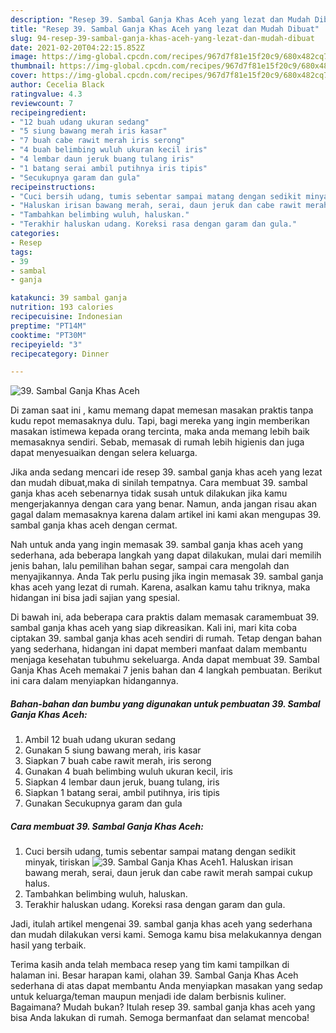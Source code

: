 ```yaml
---
description: "Resep 39. Sambal Ganja Khas Aceh yang lezat dan Mudah Dibuat"
title: "Resep 39. Sambal Ganja Khas Aceh yang lezat dan Mudah Dibuat"
slug: 94-resep-39-sambal-ganja-khas-aceh-yang-lezat-dan-mudah-dibuat
date: 2021-02-20T04:22:15.852Z
image: https://img-global.cpcdn.com/recipes/967d7f81e15f20c9/680x482cq70/39-sambal-ganja-khas-aceh-foto-resep-utama.jpg
thumbnail: https://img-global.cpcdn.com/recipes/967d7f81e15f20c9/680x482cq70/39-sambal-ganja-khas-aceh-foto-resep-utama.jpg
cover: https://img-global.cpcdn.com/recipes/967d7f81e15f20c9/680x482cq70/39-sambal-ganja-khas-aceh-foto-resep-utama.jpg
author: Cecelia Black
ratingvalue: 4.3
reviewcount: 7
recipeingredient:
- "12 buah udang ukuran sedang"
- "5 siung bawang merah iris kasar"
- "7 buah cabe rawit merah iris serong"
- "4 buah belimbing wuluh ukuran kecil iris"
- "4 lembar daun jeruk buang tulang iris"
- "1 batang serai ambil putihnya iris tipis"
- "Secukupnya garam dan gula"
recipeinstructions:
- "Cuci bersih udang, tumis sebentar sampai matang dengan sedikit minyak, tiriskan"
- "Haluskan irisan bawang merah, serai, daun jeruk dan cabe rawit merah sampai cukup halus."
- "Tambahkan belimbing wuluh, haluskan."
- "Terakhir haluskan udang. Koreksi rasa dengan garam dan gula."
categories:
- Resep
tags:
- 39
- sambal
- ganja

katakunci: 39 sambal ganja 
nutrition: 193 calories
recipecuisine: Indonesian
preptime: "PT14M"
cooktime: "PT30M"
recipeyield: "3"
recipecategory: Dinner

---
```



![39. Sambal Ganja Khas Aceh](https://img-global.cpcdn.com/recipes/967d7f81e15f20c9/680x482cq70/39-sambal-ganja-khas-aceh-foto-resep-utama.jpg)

Di zaman  saat ini , kamu memang dapat memesan masakan praktis tanpa kudu repot memasaknya dulu. Tapi, bagi mereka yang ingin memberikan masakan istimewa kepada orang tercinta, maka anda memang lebih baik memasaknya sendiri. Sebab, memasak di rumah lebih higienis dan juga dapat menyesuaikan dengan selera keluarga.

Jika anda sedang mencari ide resep 39. sambal ganja khas aceh yang lezat dan mudah dibuat,maka di sinilah tempatnya. Cara membuat 39. sambal ganja khas aceh  sebenarnya tidak susah untuk dilakukan jika kamu mengerjakannya dengan cara yang benar. Namun, anda jangan risau akan gagal dalam memasaknya 
karena dalam artikel ini kami akan mengupas 39. sambal ganja khas aceh dengan cermat.  



Nah untuk anda yang ingin memasak 39. sambal ganja khas aceh yang sederhana, ada beberapa langkah yang dapat dilakukan, mulai dari memilih jenis bahan, lalu pemilihan bahan segar, sampai cara mengolah dan menyajikannya. Anda Tak perlu pusing jika ingin memasak 39. sambal ganja khas aceh yang lezat di rumah. Karena, asalkan kamu  tahu triknya, maka hidangan ini bisa jadi sajian yang spesial.

Di bawah ini, ada beberapa cara praktis  dalam memasak caramembuat 39. sambal ganja khas aceh yang siap dikreasikan. Kali ini, mari kita coba ciptakan 39. sambal ganja khas aceh sendiri di rumah. Tetap dengan bahan yang sederhana, hidangan ini dapat memberi manfaat dalam membantu menjaga kesehatan tubuhmu sekeluarga. Anda dapat membuat 39. Sambal Ganja Khas Aceh memakai 7 jenis bahan dan 4 langkah pembuatan. Berikut ini cara dalam menyiapkan hidangannya.

<!--inarticleads1-->

##### Bahan-bahan dan bumbu yang digunakan untuk pembuatan 39. Sambal Ganja Khas Aceh:

1. Ambil 12 buah udang ukuran sedang
1. Gunakan 5 siung bawang merah, iris kasar
1. Siapkan 7 buah cabe rawit merah, iris serong
1. Gunakan 4 buah belimbing wuluh ukuran kecil, iris
1. Siapkan 4 lembar daun jeruk, buang tulang, iris
1. Siapkan 1 batang serai, ambil putihnya, iris tipis
1. Gunakan Secukupnya garam dan gula




<!--inarticleads2-->

##### Cara membuat 39. Sambal Ganja Khas Aceh:

1. Cuci bersih udang, tumis sebentar sampai matang dengan sedikit minyak, tiriskan
<img src="https://img-global.cpcdn.com/steps/11309015efc2a7a2/160x128cq70/39-sambal-ganja-khas-aceh-langkah-memasak-1-foto.jpg" alt="39. Sambal Ganja Khas Aceh">1. Haluskan irisan bawang merah, serai, daun jeruk dan cabe rawit merah sampai cukup halus.
1. Tambahkan belimbing wuluh, haluskan.
1. Terakhir haluskan udang. Koreksi rasa dengan garam dan gula.




Jadi, itulah artikel mengenai  39. sambal ganja khas aceh  yang sederhana dan mudah dilakukan versi kami. Semoga kamu bisa melakukannya dengan hasil yang terbaik. 

Terima kasih anda telah membaca resep yang tim kami tampilkan di halaman ini. Besar harapan kami, olahan  39. Sambal Ganja Khas Aceh sederhana di atas dapat membantu Anda menyiapkan masakan yang sedap untuk keluarga/teman maupun menjadi ide dalam berbisnis kuliner. Bagaimana? Mudah bukan? Itulah resep 39. sambal ganja khas aceh yang bisa Anda lakukan di rumah. Semoga bermanfaat dan selamat mencoba!

